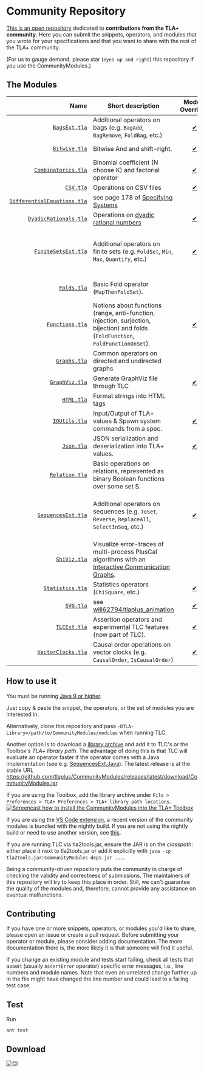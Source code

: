 Community Repository
====================

[This is an open repository](https://github.com/tlaplus/CommunityModules/) dedicated to **contributions from the TLA+ community**.
Here you can submit the snippets, operators, and modules that you wrote for your specifications and that you want to share with the rest of the TLA+ community.

(For us to gauge demand, please star (`eyes up and right`) this repository if you use the CommunityModules.)

The Modules
-----------

| Name  | Short description | Module Override? | Contributors |
| ---: | ---- | :--: | ---- |
| [`BagsExt.tla`](https://github.com/tlaplus/CommunityModules/blob/master/modules/BagsExt.tla) | Additional operators on bags (e.g. `BagAdd`, `BagRemove`, `FoldBag`, etc.) | [&#10004;](https://github.com/tlaplus/CommunityModules/blob/master/modules/tlc2/overrides/BagsExt.java) | [@muenchnerkindl](https://github.com/muenchnerkindl), [@lemmy](https://github.com/lemmy) |
| [`Bitwise.tla`](https://github.com/tlaplus/CommunityModules/blob/master/modules/Bitwise.tla) | Bitwise And and shift-right. | [&#10004;](https://github.com/tlaplus/CommunityModules/blob/master/modules/tlc2/overrides/Bitwise.java) | [@lemmy](https://github.com/lemmy), [@pfeodrippe](https://github.com/pfeodrippe) |
| [`Combinatorics.tla`](https://github.com/tlaplus/CommunityModules/blob/master/modules/Combinatorics.tla) | Binomial coefficient (N choose K) and factorial operator | [&#10004;](https://github.com/tlaplus/CommunityModules/blob/master/modules/tlc2/overrides/Combinatorics.java) | [@lemmy](https://github.com/lemmy) |
| [`CSV.tla`](https://github.com/tlaplus/CommunityModules/blob/master/modules/CSV.tla) | Operations on CSV files  | [&#10004;](https://github.com/tlaplus/CommunityModules/blob/master/modules/tlc2/overrides/CSV.java) | [@lemmy](https://github.com/lemmy) |
| [`DifferentialEquations.tla`](https://github.com/tlaplus/CommunityModules/blob/master/modules/DifferentialEquations.tla) | see page 178 of [Specifying Systems](https://lamport.azurewebsites.net/tla/book-02-08-08.pdf) | | Leslie Lamport |
| [`DyadicRationals.tla`](https://github.com/tlaplus/CommunityModules/blob/master/modules/DyadicRationals.tla) | Operations on [dyadic rational numbers](https://en.wikipedia.org/wiki/Dyadic_rational) | [&#10004;](https://github.com/tlaplus/CommunityModules/blob/master/modules/tlc2/overrides/DyadicRationals.java) | [@lemmy](https://github.com/lemmy) |
| [`FiniteSetsExt.tla`](https://github.com/tlaplus/CommunityModules/blob/master/modules/FiniteSetsExt.tla) | Additional operators on finite sets (e.g. `FoldSet`, `Min`, `Max`, `Quantify`, etc.) | [&#10004;](https://github.com/tlaplus/CommunityModules/blob/master/modules/tlc2/overrides/FiniteSetsExt.java) | [@hwayne](https://github.com/hwayne), [@lemmy](https://github.com/lemmy), [@quicquid](https://github.com/quicquid), [@mryndzionek](https://github.com/mryndzionek), [@will62794](https://github.com/will62794), [@konnov](https://github.com/konnov) |
| [`Folds.tla`](https://github.com/tlaplus/CommunityModules/blob/master/modules/Folds.tla) | Basic Fold operator (`MapThenFoldSet`). | | [@quicquid](https://github.com/quicquid), [@muenchnerkindl](https://github.com/muenchnerkindl), [@konnov](https://github.com/konnov) |
| [`Functions.tla`](https://github.com/tlaplus/CommunityModules/blob/master/modules/Functions.tla) | Notions about functions (range, anti-function, injection, surjection, bijection) and folds (`FoldFunction`, `FoldFunctionOnSet`). | [&#10004;](https://github.com/tlaplus/CommunityModules/blob/master/modules/tlc2/overrides/Functions.java) | Thomas L. Rodeheffer, [@muenchnerkindl](https://github.com/muenchnerkindl), [@quicquid](https://github.com/quicquid), [@lemmy](https://github.com/lemmy) |
| [`Graphs.tla`](https://github.com/tlaplus/CommunityModules/blob/master/modules/Graphs.tla) | Common operators on directed and undirected graphs | | Leslie Lamport, [@lemmy](https://github.com/lemmy), [@muenchnerkindl](https://github.com/muenchnerkindl) |
| [`GraphViz.tla`](https://github.com/tlaplus/CommunityModules/blob/master/modules/GraphViz.tla) | Generate GraphViz file through TLC | [&#10004;](https://github.com/tlaplus/CommunityModules/blob/master/modules/tlc2/overrides/GraphViz.java) | [@lemmy](https://github.com/lemmy) |
| [`HTML.tla`](https://github.com/tlaplus/CommunityModules/blob/master/modules/HTML.tla) | Format strings into HTML tags |  | [@afonsof](https://github.com/afonsof) |
| [`IOUtils.tla`](https://github.com/tlaplus/CommunityModules/blob/master/modules/IOUtils.tla) | Input/Output of TLA+ values & Spawn system commands from a spec. | [&#10004;](https://github.com/tlaplus/CommunityModules/blob/master/modules/tlc2/overrides/IOUtils.java) | [@lemmy](https://github.com/lemmy), [@lvanengelen](https://github.com/lvanengelen), [@afonsof](https://github.com/afonsof) |
| [`Json.tla`](https://github.com/tlaplus/CommunityModules/blob/master/modules/Json.tla) | JSON serialization and deserialization into TLA+ values. | [&#10004;](https://github.com/tlaplus/CommunityModules/blob/master/modules/tlc2/overrides/Json.java) | [@kuujo](https://github.com/kuujo), [@lemmy](https://github.com/lemmy), [@jobvs](https://github.com/jobvs), [@pfeodrippe](https://github.com/pfeodrippe) |
| [`Relation.tla`](https://github.com/tlaplus/CommunityModules/blob/master/modules/Relation.tla) | Basic operations on relations, represented as binary Boolean functions over some set S. | | [@muenchnerkindl](https://github.com/muenchnerkindl) |
| [`SequencesExt.tla`](https://github.com/tlaplus/CommunityModules/blob/master/modules/SequencesExt.tla) | Additional operators on sequences (e.g. `ToSet`, `Reverse`, `ReplaceAll`, `SelectInSeq`, etc.) | [&#10004;](https://github.com/tlaplus/CommunityModules/blob/master/modules/tlc2/overrides/SequencesExt.java) | [@muenchnerkindl](https://github.com/muenchnerkindl), [@lemmy](https://github.com/lemmy), [@hwayne](https://github.com/hwayne), [@quicquid](https://github.com/quicquid), [@konnov](https://github.com/konnov), [@afonsof](https://github.com/afonsof) |
| [`ShiViz.tla`](https://github.com/tlaplus/CommunityModules/blob/master/modules/ShiViz.tla) | Visualize error-traces of multi-process PlusCal algorithms with an [Interactive Communication Graphs](https://bestchai.bitbucket.io/shiviz/). |  | [@lemmy](https://github.com/lemmy) |
| [`Statistics.tla`](https://github.com/tlaplus/CommunityModules/blob/master/modules/Statistics.tla) | Statistics operators (`ChiSquare`, etc.) | [&#10004;](https://github.com/tlaplus/CommunityModules/blob/master/modules/tlc2/overrides/Statistics.java) | [@lemmy](https://github.com/lemmy) |
| [`SVG.tla`](https://github.com/tlaplus/CommunityModules/blob/master/modules/SVG.tla) | see [will62794/tlaplus_animation](https://github.com/will62794/tlaplus_animation) | [&#10004;](https://github.com/tlaplus/CommunityModules/blob/master/modules/tlc2/overrides/SVG.java) | [@will62794](https://github.com/will62794), [@lemmy](https://github.com/lemmy) |
| [`TLCExt.tla`](https://github.com/tlaplus/tlaplus/blob/master/tlatools/org.lamport.tlatools/src/tla2sany/StandardModules/TLCExt.tla) | Assertion operators and experimental TLC features (now part of TLC). | [&#10004;](https://github.com/tlaplus/tlaplus/blob/master/tlatools/org.lamport.tlatools/src/tlc2/module/TLCExt.java) | [@lemmy](https://github.com/lemmy), [@will62794](https://github.com/will62794) |
| [`VectorClocks.tla`](https://github.com/tlaplus/CommunityModules/blob/master/modules/VectorClocks.tla) | Causal order operations on vector clocks (e.g. `CausalOrder`, `IsCausalOrder`) | [&#10004;](https://github.com/tlaplus/CommunityModules/blob/master/modules/tlc2/overrides/VectorClocks.java) | [@lemmy](https://github.com/lemmy) |


How to use it
-------------

You must be running [Java 9 or higher](https://github.com/tlaplus/CommunityModules/issues/34#issuecomment-756571840).

Just copy & paste the snippet, the operators, or the set of modules you are interested in.

Alternatively, clone this repository and pass ```-DTLA-Library=/path/to/CommunityModules/modules``` when running TLC.

Another option is to download a [library archive](https://github.com/tlaplus/CommunityModules/releases) and add it to TLC's or the Toolbox's *TLA+ library path*. The advantage of doing this is that TLC will evaluate an operator faster if the operator comes with a Java implementation (see e.g. [SequencesExt.Java](https://github.com/tlaplus/CommunityModules/blob/master/modules/tlc2/overrides/SequencesExt.java)). The latest release is at the stable URL https://github.com/tlaplus/CommunityModules/releases/latest/download/CommunityModules.jar.

If you are using the Toolbox, add the library archive under `File > Preferences > TLA+ Preferences > TLA+ library path locations`.
[![Screencast how to install the CommunityModules into the TLA+ Toolbox](https://img.youtube.com/vi/w9t6JnmxV2E/0.jpg)](https://www.youtube.com/watch?v=w9t6JnmxV2E)

If you are using the [VS Code extension](https://github.com/tlaplus/vscode-tlaplus), a recent version of the community modules is bundled with the nightly build. If you are not using the nightly build or need to use another version, see [this](https://github.com/tlaplus/vscode-tlaplus/issues/249).

If you are running TLC via tla2tools.jar, ensure the JAR is on the *classpath*: either place it next to tla2tools.jar or add it explicitly with `java -cp tla2tools.jar:CommunityModules-deps.jar ...`.

Being a community-driven repository puts the community in charge of checking the validity and correctness of submissions. The maintainers of this repository will try to keep this place in order. Still, we can't guarantee the quality of the modules and, therefore, cannot provide any assistance on eventual malfunctions.

Contributing
------------

If you have one or more snippets, operators, or modules you'd like to share, please open an issue or create
a pull request.  Before submitting your operator or module, please consider adding documentation.  The more documentation there is, the more likely it is that someone will find it useful.

If you change an existing module and tests start failing, check all tests that assert (usually `AssertError` operator) specific error messages, i.e., line numbers and module names.
Note that even an unrelated change further up in the file might have changed the line number and could lead to a failing test case.

Test
------------
Run

``` shell
ant test
```

Download
--------

![CI](https://github.com/tlaplus/CommunityModules/workflows/CI/badge.svg)
